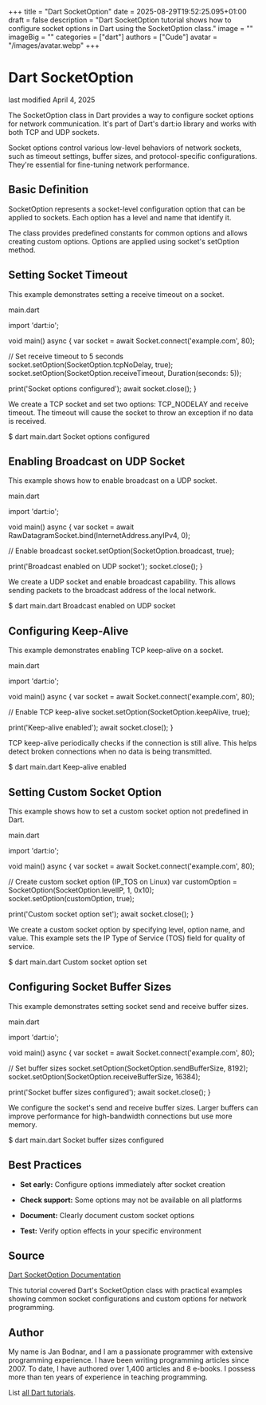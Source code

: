 +++
title = "Dart SocketOption"
date = 2025-08-29T19:52:25.095+01:00
draft = false
description = "Dart SocketOption tutorial shows how to configure socket options in Dart using the SocketOption class."
image = ""
imageBig = ""
categories = ["dart"]
authors = ["Cude"]
avatar = "/images/avatar.webp"
+++

# Dart SocketOption

last modified April 4, 2025

The SocketOption class in Dart provides a way to configure socket
options for network communication. It's part of Dart's dart:io
library and works with both TCP and UDP sockets.

Socket options control various low-level behaviors of network sockets, such as
timeout settings, buffer sizes, and protocol-specific configurations. They're
essential for fine-tuning network performance.

## Basic Definition

SocketOption represents a socket-level configuration option that
can be applied to sockets. Each option has a level and name that identify it.

The class provides predefined constants for common options and allows creating
custom options. Options are applied using socket's setOption method.

## Setting Socket Timeout

This example demonstrates setting a receive timeout on a socket.

main.dart
  

import 'dart:io';

void main() async {
  var socket = await Socket.connect('example.com', 80);
  
  // Set receive timeout to 5 seconds
  socket.setOption(SocketOption.tcpNoDelay, true);
  socket.setOption(SocketOption.receiveTimeout, Duration(seconds: 5));
  
  print('Socket options configured');
  await socket.close();
}

We create a TCP socket and set two options: TCP_NODELAY and receive timeout.
The timeout will cause the socket to throw an exception if no data is received.

$ dart main.dart
Socket options configured

## Enabling Broadcast on UDP Socket

This example shows how to enable broadcast on a UDP socket.

main.dart
  

import 'dart:io';

void main() async {
  var socket = await RawDatagramSocket.bind(InternetAddress.anyIPv4, 0);
  
  // Enable broadcast
  socket.setOption(SocketOption.broadcast, true);
  
  print('Broadcast enabled on UDP socket');
  socket.close();
}

We create a UDP socket and enable broadcast capability. This allows sending
packets to the broadcast address of the local network.

$ dart main.dart
Broadcast enabled on UDP socket

## Configuring Keep-Alive

This example demonstrates enabling TCP keep-alive on a socket.

main.dart
  

import 'dart:io';

void main() async {
  var socket = await Socket.connect('example.com', 80);
  
  // Enable TCP keep-alive
  socket.setOption(SocketOption.keepAlive, true);
  
  print('Keep-alive enabled');
  await socket.close();
}

TCP keep-alive periodically checks if the connection is still alive. This helps
detect broken connections when no data is being transmitted.

$ dart main.dart
Keep-alive enabled

## Setting Custom Socket Option

This example shows how to set a custom socket option not predefined in Dart.

main.dart
  

import 'dart:io';

void main() async {
  var socket = await Socket.connect('example.com', 80);
  
  // Create custom socket option (IP_TOS on Linux)
  var customOption = SocketOption(SocketOption.levelIP, 1, 0x10);
  socket.setOption(customOption, true);
  
  print('Custom socket option set');
  await socket.close();
}

We create a custom socket option by specifying level, option name, and value.
This example sets the IP Type of Service (TOS) field for quality of service.

$ dart main.dart
Custom socket option set

## Configuring Socket Buffer Sizes

This example demonstrates setting socket send and receive buffer sizes.

main.dart
  

import 'dart:io';

void main() async {
  var socket = await Socket.connect('example.com', 80);
  
  // Set buffer sizes
  socket.setOption(SocketOption.sendBufferSize, 8192);
  socket.setOption(SocketOption.receiveBufferSize, 16384);
  
  print('Socket buffer sizes configured');
  await socket.close();
}

We configure the socket's send and receive buffer sizes. Larger buffers can
improve performance for high-bandwidth connections but use more memory.

$ dart main.dart
Socket buffer sizes configured

## Best Practices

- **Set early:** Configure options immediately after socket creation

- **Check support:** Some options may not be available on all platforms

- **Document:** Clearly document custom socket options

- **Test:** Verify option effects in your specific environment

## Source

[Dart SocketOption Documentation](https://api.dart.dev/stable/dart-io/SocketOption-class.html)

This tutorial covered Dart's SocketOption class with practical examples showing
common socket configurations and custom options for network programming.

## Author

My name is Jan Bodnar, and I am a passionate programmer with extensive
programming experience. I have been writing programming articles since 2007.
To date, I have authored over 1,400 articles and 8 e-books. I possess more
than ten years of experience in teaching programming.

List [all Dart tutorials](/dart/).